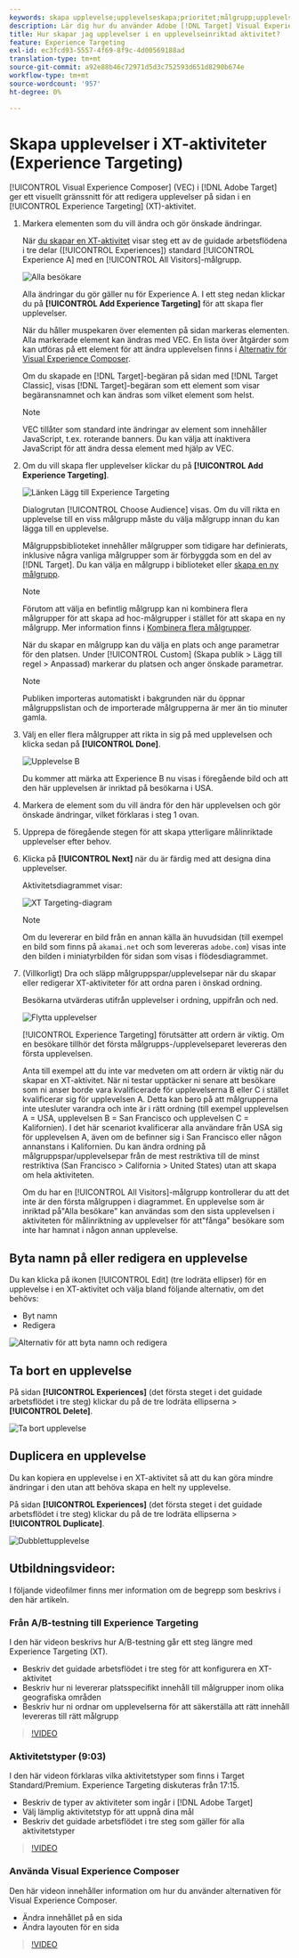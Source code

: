 ```yaml
---
keywords: skapa upplevelse;upplevelseskapa;prioritet;målgrupp;upplevelse;kompositör för visuell upplevelse
description: Lär dig hur du använder Adobe [!DNL Target] Visual Experience Composer (VEC) för att skapa och redigera upplevelser på din sida i en XT-aktivitet (Experience Targeting).
title: Hur skapar jag upplevelser i en upplevelseinriktad aktivitet?
feature: Experience Targeting
exl-id: ec3fcd93-5557-4f69-8f9c-4d00569188ad
translation-type: tm+mt
source-git-commit: a92e88b46c72971d5d3c752593d651d8290b674e
workflow-type: tm+mt
source-wordcount: '957'
ht-degree: 0%

---
```


# Skapa upplevelser i XT-aktiviteter (Experience Targeting)

[!UICONTROL Visual Experience Composer] (VEC) i [!DNL Adobe Target] ger ett visuellt gränssnitt för att redigera upplevelser på sidan i en [!UICONTROL Experience Targeting] (XT)-aktivitet.

1. Markera elementen som du vill ändra och gör önskade ändringar.

   När [du skapar en XT-aktivitet](/help/c-activities/t-experience-target/t-xt-create/xt-create.md) visar steg ett av de guidade arbetsflödena i tre delar ([!UICONTROL Experiences]) standard [!UICONTROL Experience A] med en [!UICONTROL All Visitors]-målgrupp.

   ![Alla besökare](/help/c-activities/t-experience-target/t-xt-create/assets/all-visitors.png)

   Alla ändringar du gör gäller nu för Experience A. I ett steg nedan klickar du på **[!UICONTROL Add Experience Targeting]** för att skapa fler upplevelser.

   När du håller muspekaren över elementen på sidan markeras elementen. Alla markerade element kan ändras med VEC. En lista över åtgärder som kan utföras på ett element för att ändra upplevelsen finns i [Alternativ för Visual Experience Composer](/help/c-experiences/c-visual-experience-composer/viztarget-options.md).

   Om du skapade en [!DNL Target]-begäran på sidan med [!DNL Target Classic], visas [!DNL Target]-begäran som ett element som visar begäransnamnet och kan ändras som vilket element som helst.

   >[!NOTE]
   >
   >VEC tillåter som standard inte ändringar av element som innehåller JavaScript, t.ex. roterande banners. Du kan välja att inaktivera JavaScript för att ändra dessa element med hjälp av VEC.

1. Om du vill skapa fler upplevelser klickar du på **[!UICONTROL Add Experience Targeting]**.

   ![Länken Lägg till Experience Targeting](/help/c-activities/t-experience-target/t-xt-create/assets/add-experience-targeting.png)

   Dialogrutan [!UICONTROL Choose Audience] visas. Om du vill rikta en upplevelse till en viss målgrupp måste du välja målgrupp innan du kan lägga till en upplevelse.

   Målgruppsbiblioteket innehåller målgrupper som tidigare har definierats, inklusive några vanliga målgrupper som är förbyggda som en del av [!DNL Target]. Du kan välja en målgrupp i biblioteket eller [skapa en ny målgrupp](/help/c-target/c-audiences/audiences.md#concept_65BE870D290E412D8BBF557EEA67C271).

   >[!NOTE]
   >
   >Förutom att välja en befintlig målgrupp kan ni kombinera flera målgrupper för att skapa ad hoc-målgrupper i stället för att skapa en ny målgrupp. Mer information finns i [Kombinera flera målgrupper](/help/c-target/combining-multiple-audiences.md#concept_A7386F1EA4394BD2AB72399C225981E5).

   När du skapar en målgrupp kan du välja en plats och ange parametrar för den platsen. Under [!UICONTROL Custom] (Skapa publik > Lägg till regel > Anpassad) markerar du platsen och anger önskade parametrar.

   >[!NOTE]
   >
   >Publiken importeras automatiskt i bakgrunden när du öppnar målgruppslistan och de importerade målgrupperna är mer än tio minuter gamla.

1. Välj en eller flera målgrupper att rikta in sig på med upplevelsen och klicka sedan på **[!UICONTROL Done]**.

   ![Upplevelse B](/help/c-activities/t-experience-target/t-xt-create/assets/experience-b.png)

   Du kommer att märka att Experience B nu visas i föregående bild och att den här upplevelsen är inriktad på besökarna i USA.

1. Markera de element som du vill ändra för den här upplevelsen och gör önskade ändringar, vilket förklaras i steg 1 ovan.

1. Upprepa de föregående stegen för att skapa ytterligare målinriktade upplevelser efter behov.

1. Klicka på **[!UICONTROL Next]** när du är färdig med att designa dina upplevelser.

   Aktivitetsdiagrammet visar:

   ![XT Targeting-diagram](/help/c-activities/t-experience-target/t-xt-create/assets/xt_diagram-new.png)

   >[!NOTE]
   >
   >Om du levererar en bild från en annan källa än huvudsidan (till exempel en bild som finns på `akamai.net` och som levereras `adobe.com`) visas inte den bilden i miniatyrbilden för sidan som visas i flödesdiagrammet.

1. (Villkorligt) Dra och släpp målgruppspar/upplevelsepar när du skapar eller redigerar XT-aktiviteter för att ordna paren i önskad ordning.

   Besökarna utvärderas utifrån upplevelser i ordning, uppifrån och ned.

   ![Flytta upplevelser](/help/c-activities/t-experience-target/t-xt-create/assets/move_experiences-new.png)

   [!UICONTROL Experience Targeting] förutsätter att ordern är viktig. Om en besökare tillhör det första målgrupps-/upplevelseparet levereras den första upplevelsen.

   Anta till exempel att du inte var medveten om att ordern är viktig när du skapar en XT-aktivitet. När ni testar upptäcker ni senare att besökare som ni anser borde vara kvalificerade för upplevelserna B eller C i stället kvalificerar sig för upplevelsen A. Detta kan bero på att målgrupperna inte utesluter varandra och inte är i rätt ordning (till exempel upplevelsen A = USA, upplevelsen B = San Francisco och upplevelsen C = Kalifornien). I det här scenariot kvalificerar alla användare från USA sig för upplevelsen A, även om de befinner sig i San Francisco eller någon annanstans i Kalifornien. Du kan ändra ordning på målgruppspar/upplevelsepar från de mest restriktiva till de minst restriktiva (San Francisco > California > United States) utan att skapa om hela aktiviteten.

   Om du har en [!UICONTROL All Visitors]-målgrupp kontrollerar du att det inte är den första målgruppen i diagrammet. En upplevelse som är inriktad på&quot;Alla besökare&quot; kan användas som den sista upplevelsen i aktiviteten för målinriktning av upplevelser för att&quot;fånga&quot; besökare som inte har hamnat i någon annan upplevelse.

## Byta namn på eller redigera en upplevelse

Du kan klicka på ikonen [!UICONTROL Edit] (tre lodräta ellipser) för en upplevelse i en XT-aktivitet och välja bland följande alternativ, om det behövs:

* Byt namn
* Redigera

![Alternativ för att byta namn och redigera](/help/c-activities/t-experience-target/t-xt-create/assets/experience_edit-new.png)

## Ta bort en upplevelse

På sidan **[!UICONTROL Experiences]** (det första steget i det guidade arbetsflödet i tre steg) klickar du på de tre lodräta ellipserna > **[!UICONTROL Delete]**.

![Ta bort upplevelse](/help/c-activities/t-experience-target/t-xt-create/assets/delete-experience.png)

## Duplicera en upplevelse

Du kan kopiera en upplevelse i en XT-aktivitet så att du kan göra mindre ändringar i den utan att behöva skapa en helt ny upplevelse.

På sidan **[!UICONTROL Experiences]** (det första steget i det guidade arbetsflödet i tre steg) klickar du på de tre lodräta ellipserna > **[!UICONTROL Duplicate]**.

![Dubblettupplevelse](/help/c-activities/t-experience-target/t-xt-create/assets/duplicate_experience-new.png)

## Utbildningsvideor:

I följande videofilmer finns mer information om de begrepp som beskrivs i den här artikeln.

### Från A/B-testning till Experience Targeting

I den här videon beskrivs hur A/B-testning går ett steg längre med Experience Targeting (XT).

* Beskriv det guidade arbetsflödet i tre steg för att konfigurera en XT-aktivitet
* Beskriv hur ni levererar platsspecifikt innehåll till målgrupper inom olika geografiska områden
* Beskriv hur ni ordnar om upplevelserna för att säkerställa att rätt innehåll levereras till rätt målgrupp

>[!VIDEO](https://video.tv.adobe.com/v/22418/)

### Aktivitetstyper (9:03)

I den här videon förklaras vilka aktivitetstyper som finns i Target Standard/Premium. Experience Targeting diskuteras från 17:15.

* Beskriv de typer av aktiviteter som ingår i [!DNL Adobe Target]
* Välj lämplig aktivitetstyp för att uppnå dina mål
* Beskriv det guidade arbetsflödet i tre steg som gäller för alla aktivitetstyper

>[!VIDEO](https://video.tv.adobe.com/v/17386)

### Använda Visual Experience Composer

Den här videon innehåller information om hur du använder alternativen för Visual Experience Composer.

* Ändra innehållet på en sida
* Ändra layouten för en sida

>[!VIDEO](https://video.tv.adobe.com/v/17399)
